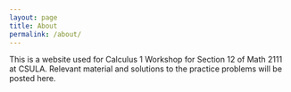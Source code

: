 ```yaml
---
layout: page
title: About
permalink: /about/
---
```


This is a website used for Calculus 1 Workshop for Section 12 of Math 2111 at CSULA.
Relevant material and solutions to the practice problems will be posted here.